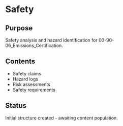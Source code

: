 # Safety

## Purpose
Safety analysis and hazard identification for 00-90-06_Emissions_Certification.

## Contents
- Safety claims
- Hazard logs
- Risk assessments
- Safety requirements

## Status
Initial structure created - awaiting content population.

